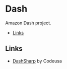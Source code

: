 # Dash
Amazon Dash project.

- [Links](#links)

## Links
- [DashSharp](https://github.com/Codeusa/DashSharp) by Codeusa
